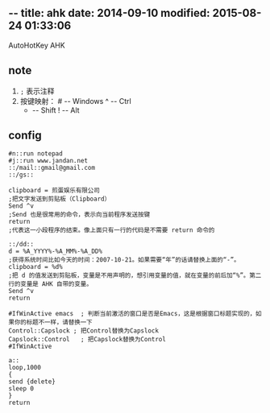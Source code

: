 --
title: ahk
date: 2014-09-10
modified: 2015-08-24 01:33:06
---
AutoHotKey AHK

## note
1. `;` 表示注释
1. 按键映射：
   \# -- Windows
   ^ -- Ctrl
   + -- Shift
   ! -- Alt

## config

	#n::run notepad
	#j::run www.jandan.net
	::/mail::gmail@gmail.com
	::/gs::

	clipboard = 煎蛋娱乐有限公司
	;把文字发送到剪贴板（Clipboard）
	Send ^v
	;Send 也是很常用的命令，表示向当前程序发送按键
	return
	;代表这一小段程序的结束。像上面只有一行的代码是不需要 return 命令的

	::/dd::
	d = %A_YYYY%-%A_MM%-%A_DD%
	;获得系统时间比如今天的时间：2007-10-21。如果需要“年”的话请替换上面的“-”。
	clipboard = %d%
	;把 d 的值发送到剪贴板，变量是不用声明的，想引用变量的值，就在变量的前后加“%”。第二行的变量是 AHK 自带的变量。
	Send ^v
	return

	#IfWinActive emacs  ; 判断当前激活的窗口是否是Emacs，这是根据窗口标题实现的，如果你的标题不一样，请替换一下
	Control::Capslock ; 把Control替换为Capslock
	Capslock::Control   ; 把Capslock替换为Control
	#IfWinActive

	a::
	loop,1000
	{
	send {delete}
	sleep 0
	}
	return
